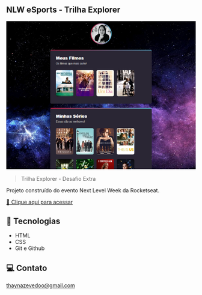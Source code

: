 ## NLW eSports - Trilha Explorer

![preview](./.github/preview.png)

> Trilha Explorer - Desafio Extra

Projeto construído do evento Next Level Week da Rocketseat.

[🔗 Clique aqui para acessar](https://thaynaazevedo.github.io/nlw-esports-extra/)

## 🎯 Tecnologias

- HTML
- CSS
- Git e Github

## 💻 Contato

thaynazevedoo@gmail.com